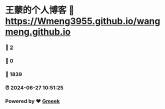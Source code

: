 # 王蒙的个人博客 :link: https://Wmeng3955.github.io/wangmeng.github.io 
### :page_facing_up: [2](https://Wmeng3955.github.io/wangmeng.github.io/tag.html) 
### :speech_balloon: 0 
### :hibiscus: 1839 
### :alarm_clock: 2024-06-27 10:51:25 
### Powered by :heart: [Gmeek](https://github.com/Meekdai/Gmeek)
